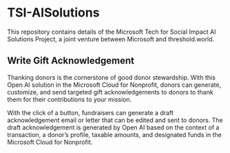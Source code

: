 # TSI-AISolutions
This repository contains details of the Microsoft Tech for Social Impact AI Solutions Project, a joint venture between Microsoft and threshold.world.

## Write Gift Acknowledgement
Thanking donors is the cornerstone of good donor stewardship. With this Open AI solution in the Microsoft Cloud for Nonprofit, donors can generate, customize, and send targeted gift acknowledgements to donors to thank them for their contributions to your mission.

With the click of a button, fundraisers can generate a draft acknowledgement email or letter that can be edited and sent to donors. The draft acknowledgement is generated by Open AI based on the context of a transaction, a donor’s profile, taxable amounts, and designated funds in the Microsoft Cloud for Nonprofit.
